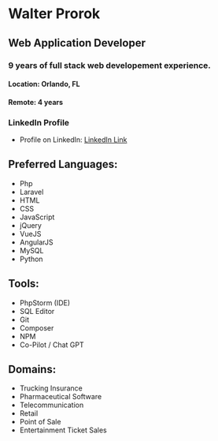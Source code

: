 # Walter Prorok
## Web Application Developer
### 9 years of full stack web developement experience.
#### Location: Orlando, FL
#### Remote: 4 years

### LinkedIn Profile
* Profile on LinkedIn: 
[LinkedIn Link](https://www.linkedin.com/in/walter-prorok/)

## Preferred Languages:
* Php
* Laravel
* HTML
* CSS
* JavaScript
* jQuery
* VueJS
* AngularJS
* MySQL
* Python

## Tools:
* PhpStorm (IDE)
* SQL Editor
* Git
* Composer
* NPM
* Co-Pilot / Chat GPT

## Domains:
* Trucking Insurance
* Pharmaceutical Software
* Telecommunication
* Retail
* Point of Sale
* Entertainment Ticket Sales
